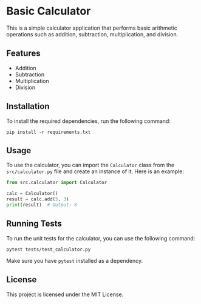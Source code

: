 # Basic Calculator

This is a simple calculator application that performs basic arithmetic operations such as addition, subtraction, multiplication, and division.

## Features

- Addition
- Subtraction
- Multiplication
- Division

## Installation

To install the required dependencies, run the following command:

```
pip install -r requirements.txt
```

## Usage

To use the calculator, you can import the `Calculator` class from the `src/calculator.py` file and create an instance of it. Here is an example:

```python
from src.calculator import Calculator

calc = Calculator()
result = calc.add(5, 3)
print(result)  # Output: 8
```

## Running Tests

To run the unit tests for the calculator, you can use the following command:

```
pytest tests/test_calculator.py
```

Make sure you have `pytest` installed as a dependency.

## License

This project is licensed under the MIT License.
